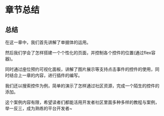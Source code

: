 # 章节总结

## 总结

在这一章中，我们首先讲解了单据体的运用。

然后我们学会了怎样搭建一个个性化的页面，并控制各个控件的位置(通过flex容器)。

同时通过座位预约可视化面板，讲解了图片展示等支持点击事件的控件的使用，同时结合上一章的内容，进行插件的编写。

我们还以搜索控件为例，简单的演示了怎样通过社区资源，完成一个陌生的控件的添加。

这个案例内容有限，希望读者们都能活用开发者社区里面多种多样的教程与案例，举一反三，成为熟练的平台开发者~